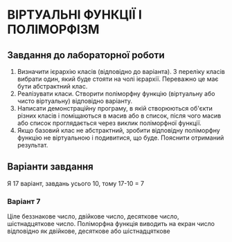 # ВІРТУАЛЬНІ ФУНКЦІЇ І ПОЛІМОРФІЗМ

## Завдання до лабораторної роботи

1. Визначити ієрархію класів (відповідно до варіанта). З переліку класів вибрати один, який буде стояти на чолі ієрархії. Переважно це має бути абстрактний клас.
2. Реалізувати класи. Створити поліморфну функцію (віртуальну або чисто віртуальну) відповідно варіанту.
3. Написати демонстраційну програму, в якій створюються об'єкти різних класів і поміщаються в масив або в список, після чого масив або список проглядається через виклик поліморфної функції.
4. Якщо базовий клас не абстрактний, зробити відповідну поліморфну функцію не віртуальною і подивитися, що буде. Пояснити отриманий результат.

## Варіанти завдання

Я 17 варіант, завдань усього 10, тому 17-10 = 7

### Варіант 7

Ціле беззнакове число, двійкове число, десяткове число, шістнадцяткове число. Поліморфна функція виводить на екран число відповідно як двійкове, десяткове або шістнадцяткове
